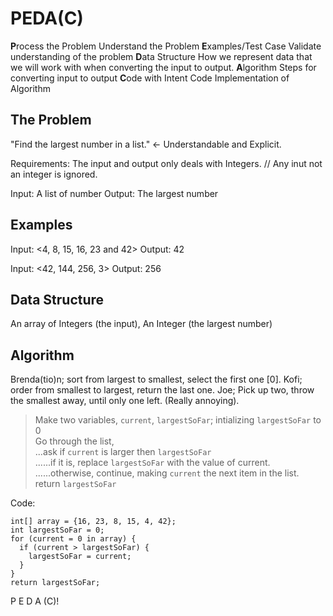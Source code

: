 # PEDA(C)

**P**rocess the Problem Understand the Problem
**E**xamples/Test Case Validate understanding of the problem
**D**ata Structure How we represent data that we will work with when converting the input to output.
**A**lgorithm Steps for converting input to output
**C**ode with Intent Code Implementation of Algorithm

## The Problem

"Find the largest number in a list." <- Understandable and Explicit.

Requirements:
The input and output only deals with Integers.
// Any inut not an integer is ignored.

Input: A list of number
Output: The largest number

## Examples

Input: <4, 8, 15, 16, 23 and 42>
Output: 42

Input: <42, 144, 256, 3>
Output: 256

## Data Structure

An array of Integers (the input), An Integer (the largest number)

## Algorithm

Brenda(tio)n; sort from largest to smallest, select the first one [0].
Kofi; order from smallest to largest, return the last one.
Joe; Pick up two, throw the smallest away, until only one left. (Really annoying).

> Make two variables, `current`, `largestSoFar`; intializing `largestSoFar` to 0  
> Go through the list,  
> ...ask if `current` is larger then `largestSoFar`  
> ......if it is, replace `largestSoFar` with the value of current.  
> ......otherwise, continue, making `current` the next item in the list.  
> return `largestSoFar`

Code:

```
int[] array = {16, 23, 8, 15, 4, 42};
int largestSoFar = 0;
for (current = 0 in array) {
  if (current > largestSoFar) {
    largestSoFar = current;
  }
}
return largestSoFar;
```

P E D A (C)!
